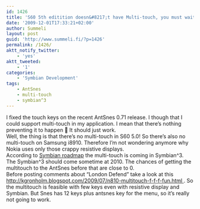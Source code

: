 ```yaml
---
id: 1426
title: 'S60 5th editition doesn&#8217;t have Multi-touch, you must wait untill Symbian^3'
date: '2009-12-01T17:33:21+02:00'
author: Summeli
layout: post
guid: 'http://www.summeli.fi/?p=1426'
permalink: /1426/
aktt_notify_twitter:
    - 'yes'
aktt_tweeted:
    - '1'
categories:
    - 'Symbian Development'
tags:
    - AntSnes
    - multi-touch
    - symbian^3
---
```


I fixed the touch keys on the recent AntSnes 0.71 release. I though that I could support multi-touch in my application. I mean that there’s nothing preventing it to happen 🙂 It should just work.  
Well, the thing is that there’s no multi-touch in S60 5.0! So there’s also no multi-touch on Samsung i8910. Therefore I’m not wondering anymore why Nokia uses only those crappy resistive displays.  
According to [ Symbian roadmap](http://developer.symbian.org/wiki/index.php/Roadmap_for_UI) the multi-touch is coming in Symbian^3. The Symbian^3 should come sometime at 2010. The chances of getting the multitouch to the AntSnes before that are close to 0.  
Before posting comments about “London Defend” take a look at this [http://kgronholm.blogspot.com/2009/07/n810-multitouch-f-f-f-fun.html  ](http://kgronholm.blogspot.com/2009/07/n810-multitouch-f-f-f-fun.html). So the multitouch is feasible with few keys even with resistive display and Symbian. But Snes has 12 keys plus antsnes key for the menu, so it’s really not going to work.